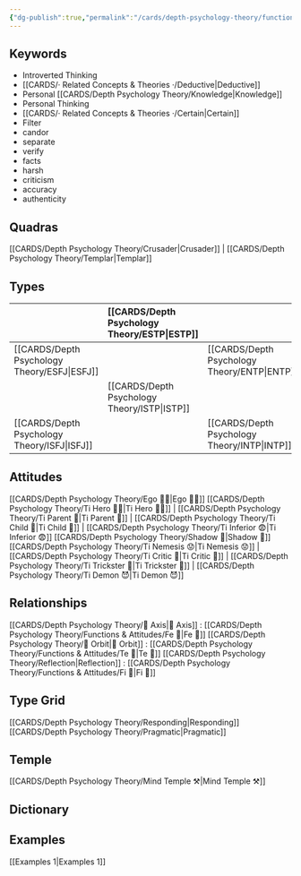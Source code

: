 ```yaml
---
{"dg-publish":true,"permalink":"/cards/depth-psychology-theory/functions-and-attitudes/ti/","created":"2022-12-27T19:31:40.985+01:00","updated":"2023-04-08T10:59:05.945+02:00"}
---
```


## Keywords
- Introverted Thinking
- [[CARDS/· Related Concepts & Theories ·/Deductive\|Deductive]]
- Personal [[CARDS/Depth Psychology Theory/Knowledge\|Knowledge]]
- Personal Thinking
- [[CARDS/· Related Concepts & Theories ·/Certain\|Certain]]
- Filter
- candor
- separate
- verify
- facts
- harsh
- criticism
- accuracy
- authenticity

## Quadras
[[CARDS/Depth Psychology Theory/Crusader\|Crusader]] | [[CARDS/Depth Psychology Theory/Templar\|Templar]] 

## Types 

| |  [[CARDS/Depth Psychology Theory/ESTP\|ESTP]]  |  | [[CARDS/Depth Psychology Theory/ENFJ\|ENFJ]]&nbsp; |
|:---------------|:-----------|:---------------|:---------------|
| [[CARDS/Depth Psychology Theory/ESFJ\|ESFJ]]       | | [[CARDS/Depth Psychology Theory/ENTP\|ENTP]]&nbsp; | |
| |  [[CARDS/Depth Psychology Theory/ISTP\|ISTP]]  |  | [[CARDS/Depth Psychology Theory/INFJ\|INFJ]]       |
| [[CARDS/Depth Psychology Theory/ISFJ\|ISFJ]]&nbsp; | |  [[CARDS/Depth Psychology Theory/INTP\|INTP]]      |  |  

## Attitudes
[[CARDS/Depth Psychology Theory/Ego 🙋‍♂️\|Ego 🙋‍♂️]]
[[CARDS/Depth Psychology Theory/Ti Hero 🦸‍♂️\|Ti Hero 🦸‍♂️]] | [[CARDS/Depth Psychology Theory/Ti Parent 🤨\|Ti Parent 🤨]] | [[CARDS/Depth Psychology Theory/Ti Child 🧒\|Ti Child 🧒]] | [[CARDS/Depth Psychology Theory/Ti Inferior 😨\|Ti Inferior 😨]]
[[CARDS/Depth Psychology Theory/Shadow 👤\|Shadow 👤]] 
[[CARDS/Depth Psychology Theory/Ti Nemesis 😟\|Ti Nemesis 😟]] | [[CARDS/Depth Psychology Theory/Ti Critic 🤔\|Ti Critic 🤔]] | [[CARDS/Depth Psychology Theory/Ti Trickster 🤡\|Ti Trickster 🤡]] | [[CARDS/Depth Psychology Theory/Ti Demon 😈\|Ti Demon 😈]]

## Relationships 
[[CARDS/Depth Psychology Theory/🧲 Axis\|🧲 Axis]] :  [[CARDS/Depth Psychology Theory/Functions & Attitudes/Fe 💉\|Fe 💉]] 
[[CARDS/Depth Psychology Theory/🔄 Orbit\|🔄 Orbit]] : [[CARDS/Depth Psychology Theory/Functions & Attitudes/Te 🏹\|Te 🏹]]
[[CARDS/Depth Psychology Theory/Reflection\|Reflection]]  :  [[CARDS/Depth Psychology Theory/Functions & Attitudes/Fi 🔱\|Fi 🔱]]

## Type Grid 
[[CARDS/Depth Psychology Theory/Responding\|Responding]]
[[CARDS/Depth Psychology Theory/Pragmatic\|Pragmatic]]

## Temple 
[[CARDS/Depth Psychology Theory/Mind Temple ⚒️\|Mind Temple ⚒️]]

## Dictionary


## Examples 
[[Examples 1\|Examples 1]] 

